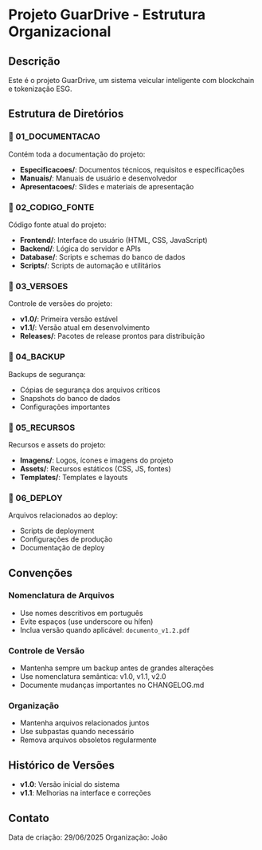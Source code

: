 # Projeto GuarDrive - Estrutura Organizacional

## Descrição

Este é o projeto GuarDrive, um sistema veicular inteligente com blockchain e tokenização ESG.

## Estrutura de Diretórios

### 📁 01_DOCUMENTACAO

Contém toda a documentação do projeto:

- **Especificacoes/**: Documentos técnicos, requisitos e especificações
- **Manuais/**: Manuais de usuário e desenvolvedor
- **Apresentacoes/**: Slides e materiais de apresentação

### 📁 02_CODIGO_FONTE

Código fonte atual do projeto:

- **Frontend/**: Interface do usuário (HTML, CSS, JavaScript)
- **Backend/**: Lógica do servidor e APIs
- **Database/**: Scripts e schemas do banco de dados
- **Scripts/**: Scripts de automação e utilitários

### 📁 03_VERSOES

Controle de versões do projeto:

- **v1.0/**: Primeira versão estável
- **v1.1/**: Versão atual em desenvolvimento
- **Releases/**: Pacotes de release prontos para distribuição

### 📁 04_BACKUP

Backups de segurança:

- Cópias de segurança dos arquivos críticos
- Snapshots do banco de dados
- Configurações importantes

### 📁 05_RECURSOS

Recursos e assets do projeto:

- **Imagens/**: Logos, ícones e imagens do projeto
- **Assets/**: Recursos estáticos (CSS, JS, fontes)
- **Templates/**: Templates e layouts

### 📁 06_DEPLOY

Arquivos relacionados ao deploy:

- Scripts de deployment
- Configurações de produção
- Documentação de deploy

## Convenções

### Nomenclatura de Arquivos

- Use nomes descritivos em português
- Evite espaços (use underscore ou hífen)
- Inclua versão quando aplicável: `documento_v1.2.pdf`

### Controle de Versão

- Mantenha sempre um backup antes de grandes alterações
- Use nomenclatura semântica: v1.0, v1.1, v2.0
- Documente mudanças importantes no CHANGELOG.md

### Organização

- Mantenha arquivos relacionados juntos
- Use subpastas quando necessário
- Remova arquivos obsoletos regularmente

## Histórico de Versões

- **v1.0**: Versão inicial do sistema
- **v1.1**: Melhorias na interface e correções

## Contato

Data de criação: 29/06/2025
Organização: João
